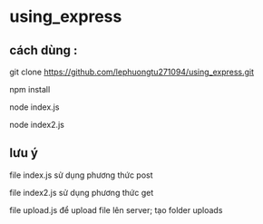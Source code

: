 # using_express
## cách dùng : 
git clone https://github.com/lephuongtu271094/using_express.git

npm install

node index.js

node index2.js

## lưu ý
file index.js sử dụng phương thức post

file index2.js sử dụng phương thức get

file upload.js để upload file lên server; tạo folder uploads